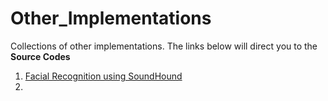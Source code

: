 # Other_Implementations
Collections of other implementations. The links below will direct you to the **Source Codes**

1. [Facial Recognition using SoundHound](https://github.com/Binary67/Others/blob/master/Facial%20Recognition%20with%20Cloud%20API/Main.ipynb)
2.
